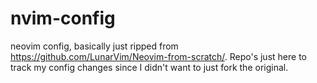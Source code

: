# nvim-config

neovim config, basically just ripped from https://github.com/LunarVim/Neovim-from-scratch/. Repo's just here to track my config changes since I didn't want to just fork the original.

